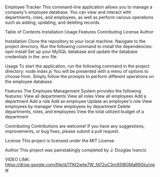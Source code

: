 Employee Tracker
This command-line application allows you to manage a company's employee database. You can view and interact with departments, roles, and employees, as well as perform various operations such as adding, updating, and deleting records.

Table of Contents
Installation
Usage
Features
Contributing
License
Author

Installation
Clone the repository to your local machine.
Navigate to the project directory.
Run the following command to install the dependencies:
npm install
Set up your MySQL database and update the database credentials in the .env file.

Usage
To start the application, run the following command in the project directory:
node index.js
You will be presented with a menu of options to choose from. Simply follow the prompts to perform different operations on the employee database.

Features
The Employee Management System provides the following features:
View all departments
View all roles
View all employees
Add a department
Add a role
Add an employee
Update an employee's role
View employees by manager
View employees by department
Delete departments, roles, and employees
View the total utilized budget of a department

Contributing
Contributions are welcome! If you have any suggestions, improvements, or bug fixes, please submit a pull request.

License
This project is licensed under the MIT License.

Author
This project was painstakingly completed by J. Douglas Ivancic

VIDEO LINK: https://drive.google.com/file/d/1TKt2wlje7W_fd72uC3rc65IBGMaR9Gtu/view
